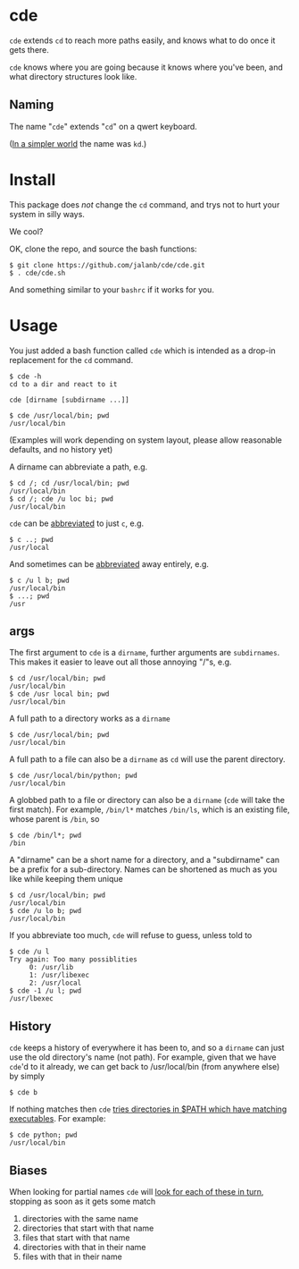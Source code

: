 cde
===

`cde` extends `cd` to reach more paths easily, and knows what to do once it gets there.

`cde` knows where you are going because it knows where you've been, and what directory structures look like.

Naming
------

The name "`cde`" extends "`cd`" on a qwert keyboard.

([In a simpler world](https://github.com/jalanb/cde/commit/eb5f6a8) the name was `kd`.)

Install
=======

This package does *not* change the `cd` command, and trys not to hurt your system in silly ways.

We cool?

OK, clone the repo, and source the bash functions:
```shell
$ git clone https://github.com/jalanb/cde/cde.git
$ . cde/cde.sh
```

And something similar to your `bashrc` if it works for you. 

Usage
=====

You just added a bash function called `cde` which is intended as a drop-in replacement for the `cd` command.
```shell
$ cde -h
cd to a dir and react to it

cde [dirname [subdirname ...]]

$ cde /usr/local/bin; pwd
/usr/local/bin
```

(Examples will work depending on system layout, please allow reasonable defaults, and no history yet)

A dirname can abbreviate a path, e.g.
```shell
$ cd /; cd /usr/local/bin; pwd
/usr/local/bin
$ cd /; cde /u loc bi; pwd
/usr/local/bin
```

`cde` can be [abbreviated](https://github.com/jalanb/cde/blob/v0.7.32/cde.sh#L19) to just `c`, e.g.
```shell
$ c ..; pwd
/usr/local
```

And sometimes can be [abbreviated](https://github.com/jalanb/cde/blob/v0.7.32/cde.sh#L90) away entirely, e.g.
```shell
$ c /u l b; pwd
/usr/local/bin
$ ...; pwd
/usr
```

args
----

The first argument to `cde` is a `dirname`, further arguments are `subdirnames`. This makes it easier to leave out all those annoying "/"s, e.g.
```shell
$ cd /usr/local/bin; pwd
/usr/local/bin
$ cde /usr local bin; pwd
/usr/local/bin
```

A full path to a directory works as a `dirname`
```shell
$ cde /usr/local/bin; pwd
/usr/local/bin
```

A full path to a file can also be a `dirname` as `cd` will use the parent directory.
```shell
$ cde /usr/local/bin/python; pwd
/usr/local/bin
```

A globbed path to a file or directory can also be a `dirname` (`cde` will take the first match). For example, `/bin/l*` matches `/bin/ls`, which is an existing file, whose parent is `/bin`, so
```shell
$ cde /bin/l*; pwd
/bin
```

A "dirname" can be a short name for a directory, and a "subdirname" can be a prefix for a sub-directory. Names can be shortened as much as you like while keeping them unique

```shell
$ cd /usr/local/bin; pwd
/usr/local/bin
$ cde /u lo b; pwd
/usr/local/bin
```

If you abbreviate too much, `cde` will refuse to guess, unless told to
```shell
$ cde /u l
Try again: Too many possiblities
	 0: /usr/lib
	 1: /usr/libexec
	 2: /usr/local
$ cde -1 /u l; pwd
/usr/lbexec
```

History
-------

`cde` keeps a history of everywhere it has been to, and so a `dirname` can just use the old directory's name (not path). For example, given that we have `cde`'d to it already, we can get back to /usr/local/bin (from anywhere else) by simply
```shell
$ cde b
```

If nothing matches then `cde` [tries directories in $PATH which have matching executables](https://github.com/jalanb/cde/blob/v0.7.32/cde.py#L261). For example:

```shell
$ cde python; pwd
/usr/local/bin
```

Biases
------

When looking for partial names `cde` will [look for each of these in turn](https://github.com/jalanb/cde/blob/v0.7.32/cde.py#L649), stopping as soon as it gets some match

1. directories with the same name
2. directories that start with that name
3. files that start with that name
4. directories with that in their name
5. files with that in their name
